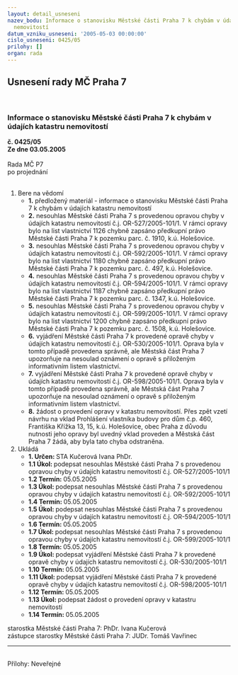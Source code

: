 ```yaml
---
layout: detail_usneseni
nazev_bodu: Informace o stanovisku Městské části Praha 7 k chybám v údajích katastru
  nemovitostí
datum_vzniku_usneseni: '2005-05-03 00:00:00'
cislo_usneseni: 0425/05
prilohy: []
organ: rada
---
```

<div id="ucUsn_pList" class="usn">
	<span><h2>Usnesení rady MČ Praha 7 </h2>
<br></span><div class="standBody">
<span><h3>Informace o stanovisku Městské části Praha 7 k chybám v údajích katastru nemovitostí</h3></span><div class="center">
		<strong>č. 0425/05</strong><br>
	</div>
<div class="center">
		<strong>Ze dne 03.05.2005</strong><br><br>
	</div>Rada MČ P7<br> po projednání<br><br><ol>
<li>Bere na vědomí<ul>
<li>
<strong>1.</strong> předložený materiál - informace o stanovisku Městské části Praha 7 k chybám v údajích katastru nemovitostí</li>
<li>
<strong>2.</strong> nesouhlas Městské části Praha 7 s provedenou opravou chyby v údajích katastru nemovitostí č.j. OR-527/2005-101/1. V rámci opravy bylo na list vlastnictví 1126 chybně zapsáno předkupní právo Městské části Praha 7 k pozemku parc. č. 1910, k.ú. Holešovice.</li>
<li>
<strong>3.</strong> nesouhlas Městské části Praha 7 s provedenou opravou chyby v údajích katastru nemovitostí č.j. OR-592/2005-101/1. V rámci opravy bylo na list vlastnictví 1180 chybně zapsáno předkupní právo Městské části Praha 7 k pozemku parc. č. 497, k.ú. Holešovice.</li>
<li>
<strong>4.</strong> nesouhlas Městské části Praha 7 s provedenou opravou chyby v údajích katastru nemovitostí č.j. OR-594/2005-101/1. V rámci opravy bylo na list vlastnictví 1187 chybně zapsáno předkupní právo Městské části Praha 7 k pozemku parc. č. 1347, k.ú. Holešovice.</li>
<li>
<strong>5.</strong> nesouhlas Městské části Praha 7 s provedenou opravou chyby v údajích katastru nemovitostí č.j. OR-599/2005-101/1. V rámci opravy bylo na list vlastnictví 1200 chybně zapsáno předkupní právo Městské části Praha 7 k pozemku parc. č. 1508, k.ú. Holešovice.</li>
<li>
<strong>6.</strong> vyjádření Městské části Praha 7 k provedené opravě chyby v údajích katastru nemovitostí č.j. OR-530/2005-101/1. Oprava byla v tomto případě provedena správně, ale Městská část Praha 7 upozorňuje na nesoulad oznámení o opravě s přiloženým informativním listem vlastnictví.</li>
<li>
<strong>7.</strong> vyjádření Městské části Praha 7 k provedené opravě chyby v údajích katastru nemovitostí č.j. OR-598/2005-101/1. Oprava byla v tomto případě provedena správně, ale Městská část Praha 7 upozorňuje na nesoulad oznámení o opravě s přiloženým informativním listem vlastnictví.</li>
<li>
<strong>8.</strong> žádost o provedení opravy v katastru nemovitostí. Přes zpět vzetí návrhu na vklad Prohlášení vlastníka budovy pro dům č.p. 460, Františka Křížka 13, 15, k.ú. Holešovice, obec Praha z důvodu nutnosti jeho opravy byl uvedný vklad proveden a Městská část Praha 7 žádá, aby byla tato chyba odstraněna.</li>
</ul>
</li>
<li>Ukládá<ul>
<li>
<strong>1. Určen: </strong>STA Kučerová Ivana PhDr.</li>
<li>
<strong>1.1 Úkol: </strong>podepsat nesouhlas Městské části Praha 7 s provedenou opravou chyby v údajích katastru nemovitostí č.j. OR-527/2005-101/1</li>
<li>
<strong>1.2 Termín: </strong>05.05.2005</li>
<li>
<strong>1.3 Úkol: </strong>podepsat nesouhlas Městské části Praha 7 s provedenou opravou chyby v údajích katastru nemovitostí č.j. OR-592/2005-101/1</li>
<li>
<strong>1.4 Termín: </strong>05.05.2005</li>
<li>
<strong>1.5 Úkol: </strong>podepsat nesouhlas Městské části Praha 7 s provedenou opravou chyby v údajích katastru nemovitostí č.j. OR-594/2005-101/1</li>
<li>
<strong>1.6 Termín: </strong>05.05.2005</li>
<li>
<strong>1.7 Úkol: </strong>podepsat nesouhlas Městské části Praha 7 s provedenou opravou chyby v údajích katastru nemovitostí č.j. OR-599/2005-101/1</li>
<li>
<strong>1.8 Termín: </strong>05.05.2005</li>
<li>
<strong>1.9 Úkol: </strong>podepsat vyjádření Městské části Praha 7 k provedené opravě chyby v údajích katastru nemovitostí č.j. OR-530/2005-101/1</li>
<li>
<strong>1.10 Termín: </strong>05.05.2005</li>
<li>
<strong>1.11 Úkol: </strong>podepsat vyjádření Městské části Praha 7 k provedené opravě chyby v údajích katastru nemovitostí č.j. OR-598/2005-101/1</li>
<li>
<strong>1.12 Termín: </strong>05.05.2005</li>
<li>
<strong>1.13 Úkol: </strong>podepsat žádost o provedení opravy v katastru nemovitostí</li>
<li>
<strong>1.14 Termín: </strong>05.05.2005</li>
</ul>
</li>
</ol>starostka Městské části Praha 7: PhDr. Ivana Kučerová<br>zástupce starostky Městské části Praha 7: JUDr. Tomáš Vavřinec <hr>
<br>Přílohy: Neveřejné</div>
</div>